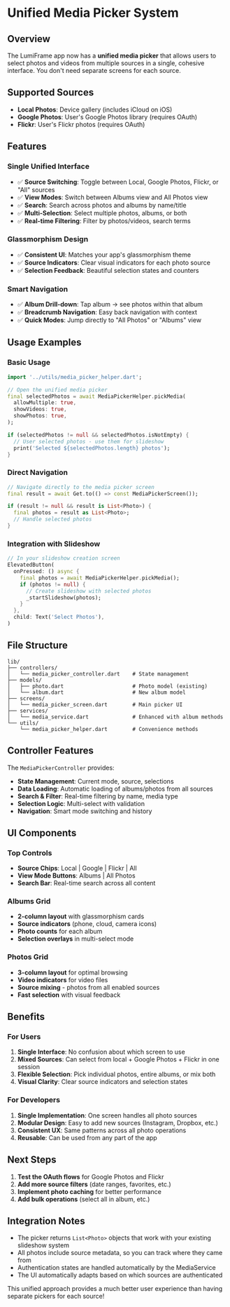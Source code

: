 # Unified Media Picker System

## Overview

The LumiFrame app now has a **unified media picker** that allows users to select photos and videos from multiple sources in a single, cohesive interface. You don't need separate screens for each source.

## Supported Sources

- **Local Photos**: Device gallery (includes iCloud on iOS)
- **Google Photos**: User's Google Photos library (requires OAuth)
- **Flickr**: User's Flickr photos (requires OAuth)

## Features

### Single Unified Interface
- ✅ **Source Switching**: Toggle between Local, Google Photos, Flickr, or "All" sources
- ✅ **View Modes**: Switch between Albums view and All Photos view
- ✅ **Search**: Search across photos and albums by name/title
- ✅ **Multi-Selection**: Select multiple photos, albums, or both
- ✅ **Real-time Filtering**: Filter by photos/videos, search terms

### Glassmorphism Design
- ✅ **Consistent UI**: Matches your app's glassmorphism theme
- ✅ **Source Indicators**: Clear visual indicators for each photo source
- ✅ **Selection Feedback**: Beautiful selection states and counters

### Smart Navigation
- ✅ **Album Drill-down**: Tap album → see photos within that album
- ✅ **Breadcrumb Navigation**: Easy back navigation with context
- ✅ **Quick Modes**: Jump directly to "All Photos" or "Albums" view

## Usage Examples

### Basic Usage

```dart
import '../utils/media_picker_helper.dart';

// Open the unified media picker
final selectedPhotos = await MediaPickerHelper.pickMedia(
  allowMultiple: true,
  showVideos: true,
  showPhotos: true,
);

if (selectedPhotos != null && selectedPhotos.isNotEmpty) {
  // User selected photos - use them for slideshow
  print('Selected ${selectedPhotos.length} photos');
}
```

### Direct Navigation

```dart
// Navigate directly to the media picker screen
final result = await Get.to(() => const MediaPickerScreen());

if (result != null && result is List<Photo>) {
  final photos = result as List<Photo>;
  // Handle selected photos
}
```

### Integration with Slideshow

```dart
// In your slideshow creation screen
ElevatedButton(
  onPressed: () async {
    final photos = await MediaPickerHelper.pickMedia();
    if (photos != null) {
      // Create slideshow with selected photos
      _startSlideshow(photos);
    }
  },
  child: Text('Select Photos'),
)
```

## File Structure

```
lib/
├── controllers/
│   └── media_picker_controller.dart    # State management
├── models/
│   ├── photo.dart                      # Photo model (existing)
│   └── album.dart                      # New album model
├── screens/
│   └── media_picker_screen.dart        # Main picker UI
├── services/
│   └── media_service.dart              # Enhanced with album methods
└── utils/
    └── media_picker_helper.dart        # Convenience methods
```

## Controller Features

The `MediaPickerController` provides:

- **State Management**: Current mode, source, selections
- **Data Loading**: Automatic loading of albums/photos from all sources
- **Search & Filter**: Real-time filtering by name, media type
- **Selection Logic**: Multi-select with validation
- **Navigation**: Smart mode switching and history

## UI Components

### Top Controls
- **Source Chips**: Local | Google | Flickr | All
- **View Mode Buttons**: Albums | All Photos
- **Search Bar**: Real-time search across all content

### Albums Grid
- **2-column layout** with glassmorphism cards
- **Source indicators** (phone, cloud, camera icons)
- **Photo counts** for each album
- **Selection overlays** in multi-select mode

### Photos Grid
- **3-column layout** for optimal browsing
- **Video indicators** for video files
- **Source mixing** - photos from all enabled sources
- **Fast selection** with visual feedback

## Benefits

### For Users
1. **Single Interface**: No confusion about which screen to use
2. **Mixed Sources**: Can select from local + Google Photos + Flickr in one session
3. **Flexible Selection**: Pick individual photos, entire albums, or mix both
4. **Visual Clarity**: Clear source indicators and selection states

### For Developers
1. **Single Implementation**: One screen handles all photo sources
2. **Modular Design**: Easy to add new sources (Instagram, Dropbox, etc.)
3. **Consistent UX**: Same patterns across all photo operations
4. **Reusable**: Can be used from any part of the app

## Next Steps

1. **Test the OAuth flows** for Google Photos and Flickr
2. **Add more source filters** (date ranges, favorites, etc.)
3. **Implement photo caching** for better performance
4. **Add bulk operations** (select all in album, etc.)

## Integration Notes

- The picker returns `List<Photo>` objects that work with your existing slideshow system
- All photos include source metadata, so you can track where they came from
- Authentication states are handled automatically by the MediaService
- The UI automatically adapts based on which sources are authenticated

This unified approach provides a much better user experience than having separate pickers for each source!
